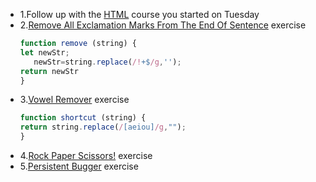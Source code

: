- 1.Follow up with the [HTML](https://edpuzzle.com/join/vawasaj) course you started on Tuesday
- 2.[Remove All Exclamation Marks From The End Of Sentence](https://github.com/corecodeio/devguide-fundamentals-2022-03/tree/main/src/technologies/2022/week02/exercises/e09/desc) exercise
  ```js
  function remove (string) { 
  let newStr;
     newStr=string.replace(/!+$/g,'');   
  return newStr
  }
  ```
- 3.[Vowel Remover](https://github.com/corecodeio/devguide-fundamentals-2022-03/tree/main/src/technologies/2022/week02/exercises/e10/desc) exercise
  ```js
  function shortcut (string) {
  return string.replace(/[aeiou]/g,"");
  }
  ```
- 4.[Rock Paper Scissors!](https://github.com/corecodeio/devguide-fundamentals-2022-03/tree/main/src/technologies/2022/week02/exercises/e11/desc) exercise
- 5.[Persistent Bugger](https://github.com/corecodeio/devguide-fundamentals-2022-03/tree/main/src/technologies/2022/week02/exercises/e12/desc) exercise

